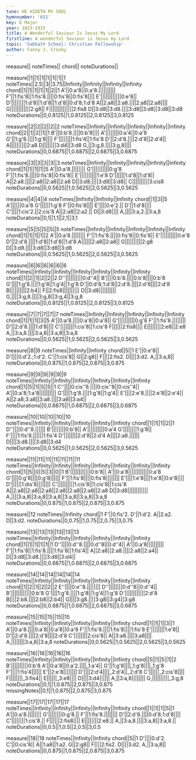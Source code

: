```yaml
---
tune: HE HIDETH MY SOUL
hymnnumber: '651'
key: D Major
year: 1823-1915
title: A Wonderful Saviour Is Jesus My Lord
firstline: A wonderful Saviour is Jesus my Lord
topic: 'Sabbath School: Christian Fellowship'
author: Fanny J. Crosby
---
```

measure||
noteTimes||
chord||
noteDurations||

measure||1||1||1||1||1||1||1
noteTimes||2.5||3||3.75||Infinity||Infinity||Infinity||Infinity
chord||1||1||1||1||1||2||1
A'||0:a'8||0:a'8.||||||||||
F'||1:fis'8||1:fis'8.||||0:fis'8||0:fis'8||||
E'||||||||||||0:e'8||
D'||||||||1:d'8||1:d'8||1:d'8||0:d'8;1:d'8
A||2:a8||2:a8.||||2:a8||2:a8||||
G||||||||||||2:g8||
F||||||||||||||2:fis8
D||3:d8||3:d8.||||3:d8||3:d8||3:d8||3:d8
noteDurations||0,0.8125||1,0.8125||2,0.8125||3,0.8125

measure||2||2||2||2||2
noteTimes||Infinity||Infinity||Infinity||Infinity||Infinity
chord||2||1||2||1||1
B'||0:b'8.||||0:b'8||||
A'||||||||0:a'4||0:a'8
G'||1:g'8.||||1:g'8||||
F'||||||||1:fis'4||1:fis'8
D'||2:d'8.||||2:d'8||2:d'4||
A||||||||||2:a8
D||||||||3:d4||3:d8
G,||3:g,8.||||3:g,8||||
noteDurations||0,0.6875||1,0.6875||2,0.6875||3,0.6875

measure||3||3||3||3||3
noteTimes||Infinity||Infinity||Infinity||Infinity||Infinity
chord||1||1||1||1||5
A'||0:a'8.||||||||
G'||||||||||0:g'8
F'||1:fis'8.||||0:fis'8||0:fis'8||
E'||||||||||1:e'8
D'||||||1:d'8||1:d'8||
A||2:a8.||||2:a8||2:a8||2:a8
D||3:d8.||||3:d8||3:d8||
C||||||||||3:cis8
noteDurations||0,0.5625||1,0.5625||2,0.5625||3,0.5625

measure||4||4||4
noteTimes||Infinity||Infinity||Infinity
chord||1||3||5
A'||||||0:a'8
G'||||||1:g'8
F'||0:fis'8||||
E'||||0:e'2.||
D'||1:d'8||||
C'||||1:cis'2.||2:cis'8
A||2:a8||2:a2.||
D||3:d8||||
A,||||3:a,2.||3:a,8
noteDurations||0,1||1,1||2,1||3,1

measure||5||5||5||5||5
noteTimes||Infinity||Infinity||Infinity||Infinity||Infinity
chord||1||1||1||1||2
A'||0:a'8.||||||||
F'||1:fis'8.||||0:fis'8||0:fis'8||
E'||||||||||0:e'8
D'||2:d'8.||||1:d'8||1:d'8||1:d'8
A||||||2:a8||2:a8||
G||||||||||2:g8
D||3:d8.||||3:d8||3:d8||3:d8
noteDurations||0,0.5625||1,0.5625||2,0.5625||3,0.5625

measure||6||6||6||6||6||6
noteTimes||Infinity||Infinity||Infinity||Infinity||Infinity||Infinity
chord||1||2||1||2||2||2
D''||||||||||0:d''4||
B'||||0:b'8.||||0:b'8||||0:b'8
G'||||1:g'8.||||1:g'8||1:g'4||1:g'8
D'||0:d'8;1:d'8||2:d'8.||||2:d'8||||2:d'8
B||||||||||2:b4||
F||2:fis8||||||||||
D||3:d8||||||||||
G,||||3:g,8.||||3:g,8||3:g,4||3:g,8
noteDurations||0,0.8125||1,0.8125||2,0.8125||3,0.8125

measure||7||7||7||7||7
noteTimes||Infinity||Infinity||Infinity||Infinity||Infinity
chord||1||1||1||3||5
A'||0:a'8.||||0:a'8||0:a'8||
G'||||||||||0:g'8
F'||1:fis'8.||||||||
D'||2:d'8.||||1:d'8||||
C'||||||||1:cis'8||1:cis'8
F||||||2:fis8||||
E||||||||2:e8||2:e8
A,||3:a,8.||||3:a,8||3:a,8||3:a,8
noteDurations||0,0.5625||1,0.5625||2,0.5625||3,0.5625

measure||8||8
noteTimes||Infinity||Infinity
chord||5||1
E'||0:e'8||
D'||||0:d'2.;1:d'2.
C'||1:cis'8||
G||2:g8||
F||||2:fis2.
D||||3:d2.
A,||3:a,8||
noteDurations||0,0.875||1,0.875||2,0.875||3,0.875

measure||9||9||9||9||9||9
noteTimes||Infinity||Infinity||Infinity||Infinity||Infinity||Infinity
chord||1||5||1||5||5||1
C''||||0:cis''8.||||0:cis''8||0:cis''4||
A'||0:a'8;1:a'8||||||||||
G'||||1:g'8.||||1:g'8||1:g'4||
E'||||2:e'8.||||2:e'8||2:e'4||
A||2:a8;3:a8||3:a8.||||3:a8||3:a4||
noteDurations||0,0.6875||1,0.6875||2,0.6875||3,0.6875

measure||10||10||10||10||10
noteTimes||Infinity||Infinity||Infinity||Infinity||Infinity
chord||1||1||1||2||1
D''||||0:d''8.||||||
B'||||||||0:b'8||
A'||||||||||0:a'4
G'||||||||1:g'8||
F'||||1:fis'8.||||||1:fis'4
D'||||||||2:d'8||2:d'4
A||||2:a8.||||||
D||||3:d8.||||3:d8||3:d4
noteDurations||0,0.5625||1,0.5625||2,0.5625||3,0.5625

measure||11||11||11||11||11||11||11
noteTimes||Infinity||Infinity||Infinity||Infinity||Infinity||Infinity||Infinity
chord||1||5||0||5||3||0||1
B'||||||||||||0:b'8||
A'||0:a'8||||||||||||0:a'8
G'||||0:g'8||||0:g'8||||||
F'||1:fis'8||||0:fis'8||||||||
E'||||1:e'8||||1:e'8||0:e'8||||
D'||||||1:dis'8||||||||
C'||||||||||1:cis'8||1:cis'8||1:cis'8
A||2:a8||2:a8||2:a8||2:a8||2:a8||2:a8||2:a8
D||3:d8||||||||||||
A,||||3:a,8||3:a,8||3:a,8||3:a,8||3:a,8||3:a,8
noteDurations||0,0.875||1,0.875||2,0.875||3,0.875

measure||12
noteTimes||Infinity
chord||1
F'||0:fis'2.
D'||1:d'2.
A||2:a2.
D||3:d2.
noteDurations||0,0.75||1,0.75||2,0.75||3,0.75

measure||13||13||13||13||13||13
noteTimes||Infinity||Infinity||Infinity||Infinity||Infinity||Infinity
chord||1||1||1||1||1||1
D''||||0:d''8.||||0:d''8||0:d''4||
A'||0:a'8||||||||||
F'||1:fis'8||1:fis'8.||||1:fis'8||1:fis'4||
A||2:a8||2:a8.||||2:a8||2:a4||
D||3:d8||3:d8.||||3:d8||3:d4||
noteDurations||0,0.6875||1,0.6875||2,0.6875||3,0.6875

measure||14||14||14||14||14||14
noteTimes||Infinity||Infinity||Infinity||Infinity||Infinity||Infinity
chord||1||2||1||2||2||2
E''||||0:e''8.||||||||
D''||||||||0:d''8||0:d''4||
B'||||||||||||0:b'8
G'||||1:g'8.||||1:g'8||1:g'4||1:g'8
D'||||||||||||2:d'8
B||||2:b8.||||2:b8||2:b4||
G||||3:g8.||||3:g8||3:g4||3:g8
noteDurations||0,0.6875||1,0.6875||2,0.6875||3,0.6875

measure||15||15||15||15||15
noteTimes||Infinity||Infinity||Infinity||Infinity||Infinity
chord||1||1||1||3||1
A'||0:a'8.||||0:a'8||0:a'8||0:a'8
F'||1:fis'8.||||1:fis'8||||1:fis'8
E'||||||||1:e'8||
D'||2:d'8.||||2:d'8||||2:d'8
C'||||||||2:cis'8||
A||3:a8.||||3:a8||||
A,||||||||3:a,8||3:a,8
noteDurations||0,0.5625||1,0.5625||2,0.5625||3,0.5625

measure||16||16||16||16||16
noteTimes||Infinity||Infinity||Infinity||Infinity||Infinity
chord||5||1||5||1||2
B'||||||||||0:b'8
A'||0:a'8||0:a'2.||||_1:a'4||
G'||1:g'8||||_1:g'8||||_1:g'8
F'||||1:fis'4||||||
E'||2:e'8||||||||
D'||||2:d'4||||_2:d'4||_2:d'8
C'||||||_2:cis'8||||
F||||||||_3:fis4||
E||||||_3:e8||||
D||||3:d4||||||
A,||3:a,8||||||||
G,||||||||||_3:g,8
noteDurations||0,1||1,0.875||2,0.875||3,0.875
missingNotes||0,1||1,0.875||2,0.875||3,0.875

measure||17||17||17||17||17
noteTimes||Infinity||Infinity||Infinity||Infinity||Infinity
chord||1||1||1||5||1
A'||0:a'8.||||||||
G'||||||||0:g'8.||
F'||1:fis'8.||||||||
D'||2:d'8.||||0:d'8;1:d'8||||
C'||||||||1:cis'8.||
F||||||2:fis8||||
E||||||||2:e8.||
A,||3:a,8.||||3:a,8||3:a,8.||
noteDurations||0,0.5||1,0.5||2,0.5||3,0.5

measure||18||18
noteTimes||Infinity||Infinity
chord||5||1
D'||||0:d'2.
C'||0:cis'8||
A||1:a8||1:a2.
G||2:g8||
F||||2:fis2.
D||||3:d2.
A,||3:a,8||
noteDurations||0,0.875||1,0.875||2,0.875||3,0.875


